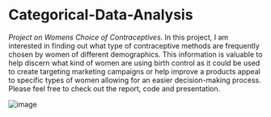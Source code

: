 # Categorical-Data-Analysis

*Project on Womens Choice of Contraceptives*. 
In this project, I am interested in finding out what type of contraceptive methods are frequently chosen by women of different demographics. This information is valuable to help discern what kind of women are using birth control as it could be used to create targeting marketing campaigns or help improve a products appeal to specific types of women allowing for an easier decision-making process. Please feel free to check out the report, code and presentation.

![image](https://user-images.githubusercontent.com/56450057/105208197-67929580-5b16-11eb-97fc-9d26d511961f.png)

